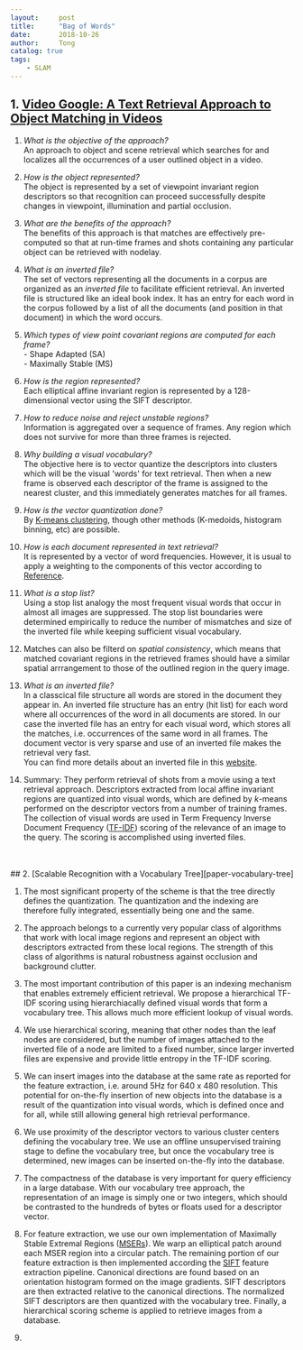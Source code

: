 ```yaml
---
layout:     post
title:      "Bag of Words"
date:       2018-10-26
author:     Tong
catalog: true
tags:
    - SLAM
---
```


## 1. [Video Google: A Text Retrieval Approach to Object Matching in Videos][paper-Bag-of-Words]

1. _What is the objective of the approach?_
<br> An approach to object and scene retrieval which searches for and localizes all the occurrences of a user outlined object in a video.

2. _How is the object represented?_
<br> The object is represented by a set of viewpoint invariant region descriptors so that recognition can proceed successfully despite changes in viewpoint, illumination and partial occlusion.

3. _What are the benefits of the approach?_
<br> The benefits of this approach is that matches are effectively pre-computed so that at run-time frames and shots containing any particular object can be retrieved with nodelay.

4. _What is an inverted file?_
<br> The set of vectors representing all the documents in a corpus are organized as an _inverted file_ to facilitate efficient retrieval. An inverted file is structured like an ideal book index. It has an entry for each word in the corpus followed by a list of all the documents (and position in that document) in which the word occurs.

5. _Which types of view point covariant regions are computed for each frame?_
<br> - Shape Adapted (SA)
<br> - Maximally Stable (MS)

6. _How is the region represented?_
<br> Each elliptical affine invariant region is represented by a 128-dimensional vector using the SIFT descriptor.

7. _How to reduce noise and reject unstable regions?_
<br> Information is aggregated over a sequence of frames. Any region which does not survive for more than three frames is rejected.

8. _Why building a visual vocabulary?_
<br> The objective here is to vector quantize the descriptors into clusters which will be the visual 'words' for text retrieval. Then when a new frame is observed each descriptor of the frame is assigned to the nearest cluster, and this immediately generates matches for all frames.

9. _How is the vector quantization done?_
<br> By [K-means clustering][website-k-means], though other methods (K-medoids, histogram binning, etc) are possible.

10. _How is each document represented in text retrieval?_
<br> It is represented  by a vector of word frequencies. However, it is usual to apply a weighting to the components of this vector according to [Reference][book-modern-information-retrieval]. 

11. _What is a stop list?_
<br> Using a stop list analogy the most frequent visual words that occur in almost all images are suppressed. The stop list boundaries were determined empirically to reduce the number of mismatches and size of the inverted file while keeping sufficient visual vocabulary.

12. Matches can also be filterd on _spatial consistency_, which means that matched covariant regions in the retrieved frames should have a similar spatial arrrangement to those of the outlined region in the query image.

13. _What is an inverted file?_
<br> In a classcical file structure all words are stored in the document they appear in. An inverted file structure has an entry (hit list) for each word where all occurrences of the word in all documents are stored. In our case the inverted file has an entry for each visual word, which stores all the matches, i.e. occurrences of the same word in all frames. The document vector is very sparse and use of an inverted file makes the retrieval very fast.
<br> You can find more details about an inverted file in this [website][website-inverted-file].

14. Summary: They perform retrieval of shots from a movie using a text retrieval approach. Descriptors extracted from local affine invariant regions are quantized into visual words, which are defined by _k_-means performed on the descriptor vectors from a number of training frames. The collection of visual words are used in Term Frequency Inverse Document Frequency ([TF-IDF][wiki-tf-idf]) scoring of the relevance of an image to the query. The scoring is accomplished using inverted files.

<br>
<br>
## 2. [Scalable Recognition with a Vocabulary Tree][paper-vocabulary-tree]

1. The most significant property of the scheme is that the tree directly defines the quantization. The quantization and the indexing are therefore fully integrated, essentially being one and the same.

2. The approach belongs to a currently very popular class of algorithms that work with local image regions and represent an object with descriptors extracted from these local regions. The strength of this class of algorithms is natural robustness against occlusion and background clutter.

3. The most important contribution of this paper is an indexing mechanism that enables extremely efficient retrieval. We propose a hierarchical TF-IDF scoring using hierarchiacally defined visual words that form a vocabulary tree. This allows much more efficient lookup of visual words.

4. We use hierarchical scoring, meaning that other nodes than the leaf nodes are considered, but the number of images attached to the inverted file of a node are limited to a fixed number, since larger inverted files are expensive and provide little entropy in the TF-IDF scoring.

5. We can insert images into the database at the same rate as reported for the feature extraction, i.e. around 5Hz for 640 x 480 resolution. This potential for on-the-fly insertion of new objects into the database is a result of the quantization into visual words, which is defined once and for all, while still allowing general high retrieval performance.

6. We use proximity of the descriptor vectors to various cluster centers defining the vocabulary tree. We use an offline unsupervised training stage to define the vocabulary tree, but once the vocabulary tree is determined, new images can be inserted on-the-fly into the database.

7. The compactness of the database is very important for query efficiency in a large database. With our vocabulary tree approach, the representation of an image is simply one or two integers, which should be contrasted to the hundreds of bytes or floats used for a descriptor vector.

8. For feature extraction, we use our own implementation of Maximally Stable Extremal Regions ([MSERs][paper-mser]). We warp an elliptical patch around each MSER region into a circular patch. The remaining portion of our feature extraction is then implemented according the [SIFT][paper-sift] feature extraction pipeline. Canonical directions are found based on an orientation histogram formed on the image gradients. SIFT descriptors are then extracted relative to the canonical directions. The normalized SIFT descriptors are then quantized with the vocabulary tree. Finally, a hierarchical scoring scheme is applied to retrieve images from a database.

9. 

[paper-Bag-of-Words]: http://www.robots.ox.ac.uk/~vgg/publications/papers/sivic03.pdf
[paper-vocabulary-tree]: http://www-inst.eecs.berkeley.edu/~cs294-6/fa06/papers/nister_stewenius_cvpr2006.pdf
[website-k-means]: http://lingtong.de/2018/10/26/K-Means-Clustering/
[book-modern-information-retrieval]: http://people.ischool.berkeley.edu/~hearst/irbook/print/chap10.pdf
[website-inverted-file]: http://orion.lcg.ufrj.br/Dr.Dobbs/books/book5/chap03.htm
[wiki-tf-idf]: https://zh.wikipedia.org/wiki/Tf-idf
[paper-mser]: http://cmp.felk.cvut.cz/~matas/papers/matas-bmvc02.pdf
[paper-sift]: https://www.cs.ubc.ca/~lowe/papers/ijcv04.pdf